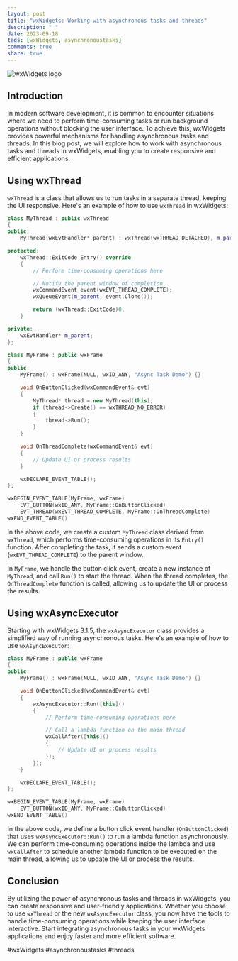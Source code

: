 ```yaml
---
layout: post
title: "wxWidgets: Working with asynchronous tasks and threads"
description: " "
date: 2023-09-18
tags: [wxWidgets, asynchronoustasks]
comments: true
share: true
---
```


![wxWidgets logo](https://www.wxwidgets.org/assets/img/wxlogo.svg)

## Introduction

In modern software development, it is common to encounter situations where we need to perform time-consuming tasks or run background operations without blocking the user interface. To achieve this, wxWidgets provides powerful mechanisms for handling asynchronous tasks and threads. In this blog post, we will explore how to work with asynchronous tasks and threads in wxWidgets, enabling you to create responsive and efficient applications.

## Using wxThread

`wxThread` is a class that allows us to run tasks in a separate thread, keeping the UI responsive. Here's an example of how to use `wxThread` in wxWidgets:

```cpp
class MyThread : public wxThread
{
public:
    MyThread(wxEvtHandler* parent) : wxThread(wxTHREAD_DETACHED), m_parent(parent) {}

protected:
    wxThread::ExitCode Entry() override
    {
        // Perform time-consuming operations here

        // Notify the parent window of completion
        wxCommandEvent event(wxEVT_THREAD_COMPLETE);
        wxQueueEvent(m_parent, event.Clone());

        return (wxThread::ExitCode)0;
    }

private:
    wxEvtHandler* m_parent;
};

class MyFrame : public wxFrame
{
public:
    MyFrame() : wxFrame(NULL, wxID_ANY, "Async Task Demo") {}

    void OnButtonClicked(wxCommandEvent& evt)
    {
        MyThread* thread = new MyThread(this);
        if (thread->Create() == wxTHREAD_NO_ERROR)
        {
            thread->Run();
        }
    }

    void OnThreadComplete(wxCommandEvent& evt)
    {
        // Update UI or process results
    }

    wxDECLARE_EVENT_TABLE();
};

wxBEGIN_EVENT_TABLE(MyFrame, wxFrame)
    EVT_BUTTON(wxID_ANY, MyFrame::OnButtonClicked)
    EVT_THREAD(wxEVT_THREAD_COMPLETE, MyFrame::OnThreadComplete)
wxEND_EVENT_TABLE()
```

In the above code, we create a custom `MyThread` class derived from `wxThread`, which performs time-consuming operations in its `Entry()` function. After completing the task, it sends a custom event (`wxEVT_THREAD_COMPLETE`) to the parent window.

In `MyFrame`, we handle the button click event, create a new instance of `MyThread`, and call `Run()` to start the thread. When the thread completes, the `OnThreadComplete` function is called, allowing us to update the UI or process the results.

## Using wxAsyncExecutor

Starting with wxWidgets 3.1.5, the `wxAsyncExecutor` class provides a simplified way of running asynchronous tasks. Here's an example of how to use `wxAsyncExecutor`:

```cpp
class MyFrame : public wxFrame
{
public:
    MyFrame() : wxFrame(NULL, wxID_ANY, "Async Task Demo") {}

    void OnButtonClicked(wxCommandEvent& evt)
    {
        wxAsyncExecutor::Run([this]()
        {
            // Perform time-consuming operations here

            // Call a lambda function on the main thread
            wxCallAfter([this]()
            {
                // Update UI or process results
            });
        });
    }

    wxDECLARE_EVENT_TABLE();
};

wxBEGIN_EVENT_TABLE(MyFrame, wxFrame)
    EVT_BUTTON(wxID_ANY, MyFrame::OnButtonClicked)
wxEND_EVENT_TABLE()
```

In the above code, we define a button click event handler (`OnButtonClicked`) that uses `wxAsyncExecutor::Run()` to run a lambda function asynchronously. We can perform time-consuming operations inside the lambda and use `wxCallAfter` to schedule another lambda function to be executed on the main thread, allowing us to update the UI or process the results.

## Conclusion

By utilizing the power of asynchronous tasks and threads in wxWidgets, you can create responsive and user-friendly applications. Whether you choose to use `wxThread` or the new `wxAsyncExecutor` class, you now have the tools to handle time-consuming operations while keeping the user interface interactive. Start integrating asynchronous tasks in your wxWidgets applications and enjoy faster and more efficient software.

#wxWidgets #asynchronoustasks #threads